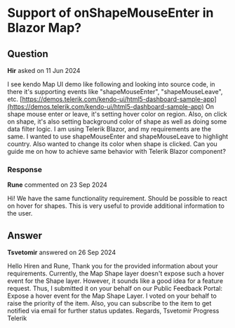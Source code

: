 # Support of onShapeMouseEnter in Blazor Map?

## Question

**Hir** asked on 11 Jun 2024

I see kendo Map UI demo like following and looking into source code, in there it's supporting events like "shapeMouseEnter", "shapeMouseLeave", etc. [https://demos.telerik.com/kendo-ui/html5-dashboard-sample-app](https://demos.telerik.com/kendo-ui/html5-dashboard-sample-app) On shape mouse enter or leave, it's setting hover color on region. Also, on click on shape, it's also setting background color of shape as well as doing some data filter logic. I am using Telerik Blazor, and my requirements are the same. I wanted to use shapeMouseEnter and shapeMouseLeave to highlight country. Also wanted to change its color when shape is clicked. Can you guide me on how to achieve same behavior with Telerik Blazor component?

### Response

**Rune** commented on 23 Sep 2024

Hi! We have the same functionality requirement. Should be possible to react on hover for shapes. This is very useful to provide additional information to the user.

## Answer

**Tsvetomir** answered on 26 Sep 2024

Hello Hiren and Rune, Thank you for the provided information about your requirements. Currently, the Map Shape layer doesn't expose such a hover event for the Shape layer. However, it sounds like a good idea for a feature request. Thus, I submitted it on your behalf on our Public Feedback Portal: Expose a hover event for the Map Shape Layer. I voted on your behalf to raise the priority of the item. Also, you can subscribe to the item to get notified via email for further status updates. Regards, Tsvetomir Progress Telerik
